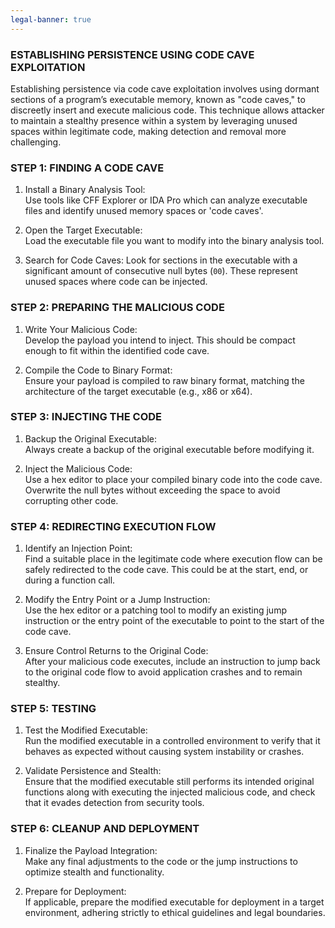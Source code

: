 ```yaml
---
legal-banner: true
---
```


### **ESTABLISHING PERSISTENCE USING CODE CAVE EXPLOITATION**

Establishing persistence via code cave exploitation involves using dormant sections of a program’s executable memory, known as "code caves," to discreetly insert and execute malicious code. This technique allows attacker to maintain a stealthy presence within a system by leveraging unused spaces within legitimate code, making detection and removal more challenging.

### **STEP 1: FINDING A CODE CAVE**

1.  Install a Binary Analysis Tool:  
    Use tools like CFF Explorer or IDA Pro which can analyze executable files and identify unused memory spaces or 'code caves'.
    
2.  Open the Target Executable:  
    Load the executable file you want to modify into the binary analysis tool.
    
3.  Search for Code Caves: 
    Look for sections in the executable with a significant amount of consecutive null bytes (`00`). These represent unused spaces where code can be injected.
    

### **STEP 2: PREPARING THE MALICIOUS CODE**

1.  Write Your Malicious Code:  
    Develop the payload you intend to inject. This should be compact enough to fit within the identified code cave.
    
2.  Compile the Code to Binary Format:  
    Ensure your payload is compiled to raw binary format, matching the architecture of the target executable (e.g., x86 or x64).
    

### **STEP 3: INJECTING THE CODE**

1.  Backup the Original Executable:  
    Always create a backup of the original executable before modifying it.
    
2.  Inject the Malicious Code:  
    Use a hex editor to place your compiled binary code into the code cave. Overwrite the null bytes without exceeding the space to avoid corrupting other code.
    

### **STEP 4: REDIRECTING EXECUTION FLOW**

1.  Identify an Injection Point:  
    Find a suitable place in the legitimate code where execution flow can be safely redirected to the code cave. This could be at the start, end, or during a function call.
    
2.  Modify the Entry Point or a Jump Instruction:  
    Use the hex editor or a patching tool to modify an existing jump instruction or the entry point of the executable to point to the start of the code cave.
    
3.  Ensure Control Returns to the Original Code:  
    After your malicious code executes, include an instruction to jump back to the original code flow to avoid application crashes and to remain stealthy.
    

### **STEP 5: TESTING**

1.  Test the Modified Executable:  
    Run the modified executable in a controlled environment to verify that it behaves as expected without causing system instability or crashes.
    
2.  Validate Persistence and Stealth:  
    Ensure that the modified executable still performs its intended original functions along with executing the injected malicious code, and check that it evades detection from security tools.
    

### **STEP 6: CLEANUP AND DEPLOYMENT**

1.  Finalize the Payload Integration:  
    Make any final adjustments to the code or the jump instructions to optimize stealth and functionality.
    
2.  Prepare for Deployment:  
    If applicable, prepare the modified executable for deployment in a target environment, adhering strictly to ethical guidelines and legal boundaries.